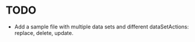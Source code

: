 # TODO

- Add a sample file with multiple data sets and different dataSetActions: replace, delete, update.
